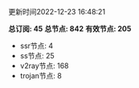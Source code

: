 更新时间2022-12-23 16:48:21

**总订阅: 45**
**总节点: 842**
**有效节点: 205**
- ssr节点: 4
- ss节点: 25
- v2ray节点: 168
- trojan节点: 8
